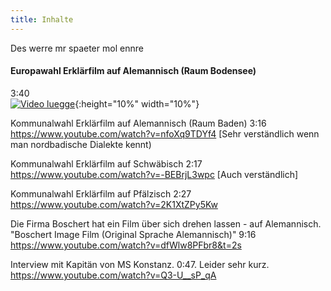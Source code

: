 ```yaml
---
title: Inhalte
---
```


Des werre mr spaeter mol ennre


#### Europawahl Erklärfilm auf Alemannisch (Raum Bodensee)
3:40  
[![Video luegge](https://i.ytimg.com/vi/2dVhtN18X_k/0.jpg)](https://www.youtube.com/watch?v=2dVhtN18X_k){:height="10%" width="10%"}

Kommunalwahl Erklärfilm auf Alemannisch (Raum Baden) 3:16
https://www.youtube.com/watch?v=nfoXq9TDYf4
[Sehr verständlich wenn man nordbadische Dialekte kennt)

Kommunalwahl Erklärfilm auf Schwäbisch 2:17
https://www.youtube.com/watch?v=-BEBrjL3wpc
[Auch verständlich]

Kommunalwahl Erklärfilm auf Pfälzisch 2:27
https://www.youtube.com/watch?v=2K1XtZPy5Kw

Die Firma Boschert hat ein Film über sich drehen lassen - auf Alemannisch. "Boschert Image Film (Original Sprache Alemannisch)" 9:16
 https://www.youtube.com/watch?v=dfWlw8PFbr8&t=2s

Interview mit Kapitän von MS Konstanz. 0:47. Leider sehr kurz.
https://www.youtube.com/watch?v=Q3-U__sP_qA
